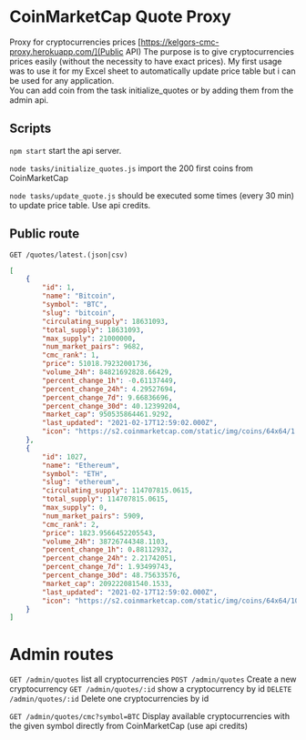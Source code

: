 # CoinMarketCap Quote Proxy

Proxy for cryptocurrencies prices [https://kelgors-cmc-proxy.herokuapp.com/](Public API)
The purpose is to give cryptocurrencies prices easily (without the necessity to have exact prices). My first usage was to use it for my Excel sheet to automatically update price table but i can be used for any application.<br />
You can add coin from the task initialize_quotes or by adding them from the admin api.

## Scripts

`npm start` start the api server.

`node tasks/initialize_quotes.js` import the 200 first coins from CoinMarketCap

`node tasks/update_quote.js` should be executed some times (every 30 min) to update price table. Use api credits.

## Public route

`GET /quotes/latest.(json|csv)`

```json
[
    {
        "id": 1,
        "name": "Bitcoin",
        "symbol": "BTC",
        "slug": "bitcoin",
        "circulating_supply": 18631093,
        "total_supply": 18631093,
        "max_supply": 21000000,
        "num_market_pairs": 9682,
        "cmc_rank": 1,
        "price": 51018.79232001736,
        "volume_24h": 84821692828.66429,
        "percent_change_1h": -0.61137449,
        "percent_change_24h": 4.29527694,
        "percent_change_7d": 9.66836696,
        "percent_change_30d": 40.12399204,
        "market_cap": 950535864461.9292,
        "last_updated": "2021-02-17T12:59:02.000Z",
        "icon": "https://s2.coinmarketcap.com/static/img/coins/64x64/1.png"
    },
    {
        "id": 1027,
        "name": "Ethereum",
        "symbol": "ETH",
        "slug": "ethereum",
        "circulating_supply": 114707815.0615,
        "total_supply": 114707815.0615,
        "max_supply": 0,
        "num_market_pairs": 5909,
        "cmc_rank": 2,
        "price": 1823.9566452205543,
        "volume_24h": 38726744348.1103,
        "percent_change_1h": 0.88112932,
        "percent_change_24h": 2.21742051,
        "percent_change_7d": 1.93499743,
        "percent_change_30d": 48.75633576,
        "market_cap": 209222081540.1533,
        "last_updated": "2021-02-17T12:59:02.000Z",
        "icon": "https://s2.coinmarketcap.com/static/img/coins/64x64/1027.png"
    }
]
```

# Admin routes

`GET /admin/quotes` list all cryptocurrencies
`POST /admin/quotes` Create a new cryptocurrency
`GET /admin/quotes/:id` show a cryptocurrency by id
`DELETE /admin/quotes/:id` Delete one cryptocurrencies by id

`GET /admin/quotes/cmc?symbol=BTC` Display available cryptocurrencies with the given symbol directly from CoinMarketCap (use api credits)

